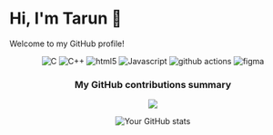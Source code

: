 # Hi, I'm Tarun 👋

Welcome to my GitHub profile!

<!-- Your GitHub cards can go here -->

<!DOCTYPE html>
<html lang="en">
<head>
    <meta charset="UTF-8">
    <meta name="viewport" content="width=device-width, initial-scale=1.0">
</head>
<body>
    <div align="center">
<p>
  <img alt="C" src="https://img.shields.io/badge/c-%2300599C.svg?style=for-the-badge&logo=c&logoColor=white">
  <img alt="C++" src="https://img.shields.io/badge/c++-%2300599C.svg?style=for-the-badge&logo=c%2B%2B&logoColor=white">
  <img alt="html5" src="https://img.shields.io/badge/-HTML5-E34F26?style=flat-square&logo=html5&logoColor=white" />
  <img alt="Javascript" src="https://img.shields.io/badge/-javascript-f7df1c?style=flat-square&logo=javascript&logoColor=black" />
  <img alt="github actions" src="https://img.shields.io/badge/-Github_Actions-2088FF?style=flat-square&logo=github-actions&logoColor=white" />
  <img alt="figma" src="https://img.shields.io/badge/Figma-F24E1E?style=for-the-badge&logo=Figma&logoColor=FFFFFF" />
</p>

<h3>My GitHub contributions summary</h3>

![](https://nirzak-streak-stats.vercel.app/?user=t4runjangra&theme=dark&hide_border=false)

![Your GitHub stats](https://github-readme-stats.vercel.app/api?username=t4runjangra&hide_border=true&show_icons=true&bg_color=151515&title_color=fb4362&icon_color=fb4362&text_bold=false&text_color=9e9e9e)

<!--
**Tarun** is a ✨ _special_ ✨ repository because its README.md (this file) appears on your GitHub profile.
![Top Langs](https://github-readme-stats.vercel.app/api/top-langs/?username=t4runjangra&theme=dark&hide_border=false&include_all_commits=false&count_private=false&layout=compact)

[![](https://visitcount.itsvg.in/api?id=t4runjangra&icon=0&color=6)](https://visitcount.itsvg.in)

Here are some ideas to get you started:

- 🔭 I’m currently working on ...
- 🌱 I’m currently learning ...
- 👯 I’m looking to collaborate on ...
- 🤔 I’m looking for help with ...
- 💬 Ask me about ...
- 📫 How to reach me: ...
- 😄 Pronouns: ...
- ⚡ Fun fact: ...
-->
</div>
</body>
</html>